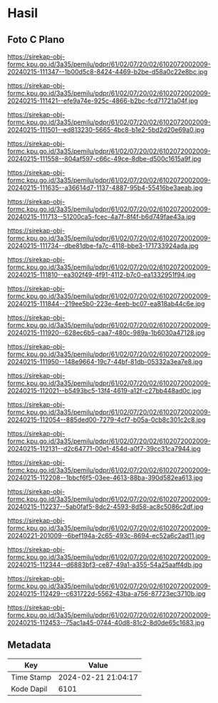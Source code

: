 # Hasil

## Foto C Plano

https://sirekap-obj-formc.kpu.go.id/3a35/pemilu/pdpr/61/02/07/20/02/6102072002009-20240215-111347--1b00d5c8-8424-4469-b2be-d58a0c22e8bc.jpg

https://sirekap-obj-formc.kpu.go.id/3a35/pemilu/pdpr/61/02/07/20/02/6102072002009-20240215-111421--efe9a74e-925c-4866-b2bc-fcd71721a04f.jpg

https://sirekap-obj-formc.kpu.go.id/3a35/pemilu/pdpr/61/02/07/20/02/6102072002009-20240215-111501--ed813230-5665-4bc8-b1e2-5bd2d20e69a0.jpg

https://sirekap-obj-formc.kpu.go.id/3a35/pemilu/pdpr/61/02/07/20/02/6102072002009-20240215-111558--804af597-c66c-49ce-8dbe-d500c1615a9f.jpg

https://sirekap-obj-formc.kpu.go.id/3a35/pemilu/pdpr/61/02/07/20/02/6102072002009-20240215-111635--a36614d7-1137-4887-95b4-55416be3aeab.jpg

https://sirekap-obj-formc.kpu.go.id/3a35/pemilu/pdpr/61/02/07/20/02/6102072002009-20240215-111713--51200ca5-fcec-4a7f-8f4f-b6d749fae43a.jpg

https://sirekap-obj-formc.kpu.go.id/3a35/pemilu/pdpr/61/02/07/20/02/6102072002009-20240215-111734--dbe81dbe-fa7c-4118-bbe3-171733924ada.jpg

https://sirekap-obj-formc.kpu.go.id/3a35/pemilu/pdpr/61/02/07/20/02/6102072002009-20240215-111810--ea302f49-4f91-4112-b7c0-ea1332951f94.jpg

https://sirekap-obj-formc.kpu.go.id/3a35/pemilu/pdpr/61/02/07/20/02/6102072002009-20240215-111844--219ee5b0-223e-4eeb-bc07-ea818ab44c6e.jpg

https://sirekap-obj-formc.kpu.go.id/3a35/pemilu/pdpr/61/02/07/20/02/6102072002009-20240215-111920--628ec6b5-caa7-480c-989a-1b6030a47128.jpg

https://sirekap-obj-formc.kpu.go.id/3a35/pemilu/pdpr/61/02/07/20/02/6102072002009-20240215-111950--148e9664-19c7-44bf-81db-05332a3ea7e8.jpg

https://sirekap-obj-formc.kpu.go.id/3a35/pemilu/pdpr/61/02/07/20/02/6102072002009-20240215-112021--b5493bc5-13f4-4619-a12f-c27bb448ad0c.jpg

https://sirekap-obj-formc.kpu.go.id/3a35/pemilu/pdpr/61/02/07/20/02/6102072002009-20240215-112054--885ded00-7279-4cf7-b05a-0cb8c301c2c8.jpg

https://sirekap-obj-formc.kpu.go.id/3a35/pemilu/pdpr/61/02/07/20/02/6102072002009-20240215-112131--d2c64771-00e1-454d-a0f7-39cc31ca7944.jpg

https://sirekap-obj-formc.kpu.go.id/3a35/pemilu/pdpr/61/02/07/20/02/6102072002009-20240215-112208--1bbcf6f5-03ee-4613-88ba-390d582ea613.jpg

https://sirekap-obj-formc.kpu.go.id/3a35/pemilu/pdpr/61/02/07/20/02/6102072002009-20240215-112237--5ab0faf5-8dc2-4593-8d58-ac8c5086c2df.jpg

https://sirekap-obj-formc.kpu.go.id/3a35/pemilu/pdpr/61/02/07/20/02/6102072002009-20240221-201009--6bef194a-2c65-493c-8694-ec52a6c2ad11.jpg

https://sirekap-obj-formc.kpu.go.id/3a35/pemilu/pdpr/61/02/07/20/02/6102072002009-20240215-112344--d6883bf3-ce87-49a1-a355-54a25aaff4db.jpg

https://sirekap-obj-formc.kpu.go.id/3a35/pemilu/pdpr/61/02/07/20/02/6102072002009-20240215-112429--c631722d-5562-43ba-a756-87723ec3710b.jpg

https://sirekap-obj-formc.kpu.go.id/3a35/pemilu/pdpr/61/02/07/20/02/6102072002009-20240215-112453--75ac1a45-0744-40d8-81c2-8d0de65c1683.jpg


## Metadata

| Key        | Value               |
| ---------- | ------------------- |
| Time Stamp | 2024-02-21 21:04:17 |
| Kode Dapil | 6101                |



